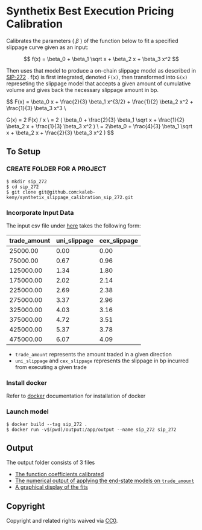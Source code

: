 # Synthetix Best Execution Pricing Calibration
 
 Calibrates the parameters ( $\beta$ ) of the function below to fit a specified slippage curve given as an input:

$$
f(x) = \beta_0 + \beta_1 \sqrt x + \beta_2 x + \beta_3 x^2
$$

Then uses that model to produce a on-chain slippage model as described in [SIP-272](https://sips.synthetix.io/sips/sip-272/#abstract) . 
f(x) is first integrated, denoted `F(x)`, then transformed into `G(x)` represeting the slippage model that accepts a given amount of cumulative volume and gives back the necessary slippage amount in bp.

$$
F(x) = \beta_0  x + \frac{2}{3} \beta_1 x^{3/2} + \frac{1}{2}  \beta_2 x^2 + \frac{1}{3}  \beta_3 x^3 \\

G(x) = 2  F(x) / x  \\
     = 2  ( \beta_0  + \frac{2}{3} \beta_1 \sqrt x + \frac{1}{2}  \beta_2 x + \frac{1}{3}  \beta_3 x^2 ) \\
     = 2\beta_0  + \frac{4}{3} \beta_1 \sqrt x +  \beta_2 x + \frac{2}{3}  \beta_3 x^2 )
$$




## To Setup

### CREATE FOLDER FOR A PROJECT
```
$ mkdir sip_272
$ cd sip_272
$ git clone git@github.com:kaleb-keny/synthetix_slippage_calibration_sip_272.git
```

### Incorporate Input Data

The input csv file under [here](https://github.com/kaleb-keny/synthetix_slippage_calibration_sip_272/tree/main/input) takes the following form:

| trade_amount 	| uni_slippage 	| cex_slippage 	|
|--------------	|--------------	|--------------	|
| 25000.00     	| 0.00         	| 0.00         	|
| 75000.00     	| 0.67         	| 0.96         	|
| 125000.00    	| 1.34         	| 1.80         	|
| 175000.00    	| 2.02         	| 2.14         	|
| 225000.00    	| 2.69         	| 2.38         	|
| 275000.00    	| 3.37         	| 2.96         	|
| 325000.00    	| 4.03         	| 3.16         	|
| 375000.00    	| 4.72         	| 3.51         	|
| 425000.00    	| 5.37         	| 3.78         	|
| 475000.00    	| 6.07         	| 4.09         	|

- `trade_amount` represents the amount traded in a given direction
- `uni_slippage` and `cex_slippage` represents the slippage in bp incurred from executing a given trade

### Install docker
Refer to [docker](https://docs.docker.com/get-docker/) documentation for installation of docker

### Launch model
```
$ docker build --tag sip_272 .
$ docker run -v$(pwd)/output:/app/output --name sip_272 sip_272
```

## Output
The output folder consists of 3 files
- [The function coefficients calibrated](https://github.com/kaleb-keny/synthetix_slippage_calibration_sip_272/blob/main/output/model.json)
- [The numerical output of applying the end-state models on `trade_amount`](https://github.com/kaleb-keny/synthetix_slippage_calibration_sip_272/blob/main/output/model_slippage.csv)
- [A graphical display of the fits](https://github.com/kaleb-keny/synthetix_slippage_calibration_sip_272/blob/main/output/slippage.jpeg)


## Copyright

Copyright and related rights waived via [CC0](https://creativecommons.org/publicdomain/zero/1.0/).